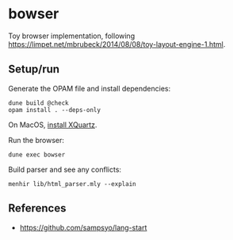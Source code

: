 # bowser

Toy browser implementation, following https://limpet.net/mbrubeck/2014/08/08/toy-layout-engine-1.html.

## Setup/run

Generate the OPAM file and install dependencies:
```
dune build @check
opam install . --deps-only
```

On MacOS, [install XQuartz](https://www.xquartz.org/).

Run the browser:
```
dune exec bowser
```

Build parser and see any conflicts:
```
menhir lib/html_parser.mly --explain
```

## References
- https://github.com/sampsyo/lang-start